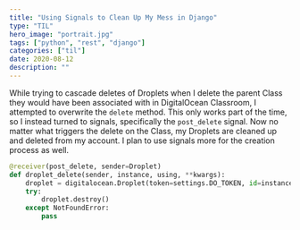 ```yaml
---
title: "Using Signals to Clean Up My Mess in Django"
type: "TIL"
hero_image: "portrait.jpg"
tags: ["python", "rest", "django"]
categories: ["til"]
date: 2020-08-12
description: ""
---
```


While trying to cascade deletes of Droplets when I delete the parent Class they
would have been associated with in DigitalOcean Classroom, I attempted to
overwrite the `delete` method. This only works part of the time, so I instead
turned to signals, specifically the `post_delete` signal. Now no matter what
triggers the delete on the Class, my Droplets are cleaned up and deleted from
my account. I plan to use signals more for the creation process as well.
```python
@receiver(post_delete, sender=Droplet)
def droplet_delete(sender, instance, using, **kwargs):
    droplet = digitalocean.Droplet(token=settings.DO_TOKEN, id=instance.droplet_id)
    try:
        droplet.destroy()
    except NotFoundError:
        pass
```